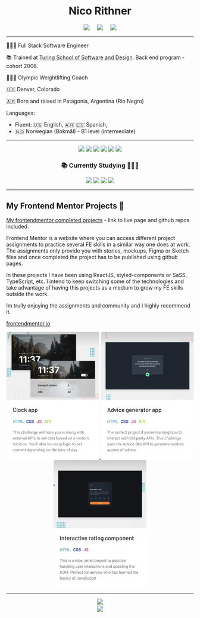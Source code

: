 <div align="center">
  
  # Nico Rithner
  
</div>

<p align="center">
  <a target="_blank"href="https://www.linkedin.com/in/nicorithner/"><img src="https://img.shields.io/badge/linkedin-%230077B5.svg?&style=for-the-badge&logo=linkedin&logoColor=white" /></a>&nbsp;&nbsp;&nbsp;&nbsp;
  <a href="mailto:nicorithner@gmail.com?subject=Message%20From%20my%20Github"><img src="https://img.shields.io/badge/gmail-%23D14836.svg?&style=for-the-badge&logo=gmail&logoColor=white" /></a>&nbsp;&nbsp;&nbsp;&nbsp;
  <a target="_blank" href="https://drive.google.com/file/d/1ncNRoWOo-jnHhANPa7lrZU7r2TUMZMAh/view"> <img src="https://img.shields.io/badge/grab my resume-F80000?style=for-the-badge" /> </a>
</p>

<hr/>

👨🏻‍💻   Full Stack Software Engineer

📚   Trained at [Turing School of Software and Design](https://turing.io/). Back end program - cohort 2006.

🏋🏻‍♂️   Olympic Weightlifting Coach

🇺🇸   Denver, Colorado 

🇦🇷  Born and raised in Patagonia, Argentina (Rio Negro)

Languages:
  - Fluent: 🇺🇸 English, 🇦🇷 🇪🇸 Spanish, <br/> 
  - 🇳🇴 Norwegian (Bokmål) - B1 level (intermediate)

<hr/>

<p align="center">
<img src="https://img.shields.io/badge/JavaScript-323330?style=for-the-badge&logo=javascript&logoColor=F7DF1E"/>
<img src="https://img.shields.io/badge/React-20232A?style=for-the-badge&logo=react&logoColor=61DAFB" />
<img src="https://img.shields.io/badge/Node.js-339933?style=for-the-badge&logo=nodedotjs&logoColor=white"/>
  <img src="https://img.shields.io/badge/Express.js-339933?style=for-the-badge&logo=express&logoColor=white"/>
<img src="https://img.shields.io/badge/Ruby-CC342D?style=for-the-badge&logo=ruby&logoColor=white"/>
<img src="https://img.shields.io/badge/Ruby_on_Rails-CC0000?style=for-the-badge&logo=ruby-on-rails&logoColor=white" />
</p>

<div align="center">
  <h3> 📚 Currently Studying 👩🏻‍💻 </h3>
  <img src="https://img.shields.io/badge/JAVA-3C6D90?style=for-the-badge&logo=oracle&logoColor=white" />
  <img src="https://img.shields.io/badge/TypeScript-3C6D90?style=for-the-badge&logo=typeScript&logoColor=white" />
   <img src="https://img.shields.io/badge/Styled_components-3C6D90?style=for-the-badge&logo=styledcomponents&logoColor=white" />
  <img src="https://img.shields.io/badge/Spring_boot-3C6D90?style=for-the-badge&logo=springboot&logoColor=white" />
</div>


<hr/>

  ## My Frontend Mentor Projects 🎨
  
  [My frontendmentor completed projects](https://www.frontendmentor.io/profile/nicorithner) - link to live page and github repos included.
  
  Frontend Mentor is a website where you can access different project assignments to practice several FE skills in a similar way one does at work.
The assignments only provide you with stories, mockups, Figma or Sketch files and once completed the project has to be published using github pages.
  
  In these projects I have been using ReactJS, styled-components or SaSS, TypeScript, etc. I intend to keep switching some of the technologies and take advantage of having this projects as a medium to grow my FE skills outside the work.

Im trully enjoying the assignments and community and I highly recommend it.

[frontendmentor.io](https://www.frontendmentor.io)

<div align="center">
  <a href="https://www.frontendmentor.io/profile/nicorithner" target="_blank">
    <img src="clock-app.png" width="250"/>
    <img src="advice-api.png" width="250"/>
    <img src="rating-app.png" width="250"/>
  </a>
</div>

<hr/>

<div align="center">
<img src="https://wakatime.com/share/@d4ca273f-8825-4655-a345-095295882ab1/c6c42265-d773-4f32-aa8c-ae9dc660cf8a.svg" width="450"/>
 <!-- 
  <img src="https://wakatime.com/share/@d4ca273f-8825-4655-a345-095295882ab1/83739375-1dc2-40db-8b16-69423ef8dc53.svg" width="450"/>
  <img src="https://wakatime.com/share/@d4ca273f-8825-4655-a345-095295882ab1/aa9e1aa2-3110-4341-a359-1539c18803ec.svg" width="450"/>
 -->
</div>


<div align="center">
   <a href="https://github.com/nicorithner/github-readme-stats">
      <img src="https://github-readme-stats.vercel.app/api?username=nicorithner&show_icons=true&theme=react&&hide_border=true" width="450"/>
   </a>
</div>

<!--
**nicorithner/nicorithner** is a ✨ _special_ ✨ repository because its `README.md` (this file) appears on your GitHub profile.
